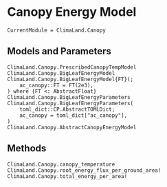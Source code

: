 # Canopy Energy Model

```@meta
CurrentModule = ClimaLand.Canopy
```

## Models and Parameters

```@docs
ClimaLand.Canopy.PrescribedCanopyTempModel
ClimaLand.Canopy.BigLeafEnergyModel
ClimaLand.Canopy.BigLeafEnergyModel{FT}(;
    ac_canopy::FT = FT(2e3),
) where {FT <: AbstractFloat}
ClimaLand.Canopy.BigLeafEnergyParameters
ClimaLand.Canopy.BigLeafEnergyParameters(
    toml_dict::CP.AbstractTOMLDict;
    ac_canopy = toml_dict["ac_canopy"],
)
ClimaLand.Canopy.AbstractCanopyEnergyModel
```

## Methods

```@docs
ClimaLand.Canopy.canopy_temperature
ClimaLand.Canopy.root_energy_flux_per_ground_area!
ClimaLand.Canopy.total_energy_per_area!
```
